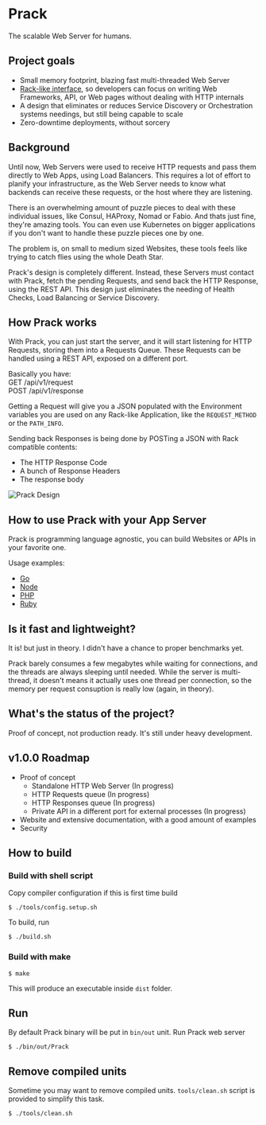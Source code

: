 # Prack
The scalable Web Server for humans.

## Project goals
- Small memory footprint, blazing fast multi-threaded Web Server
- [Rack-like interface](https://www.rubydoc.info/github/rack/rack/master/file/SPEC), so developers can focus on writing Web Frameworks, API, or Web pages without dealing with HTTP internals
- A design that eliminates or reduces Service Discovery or Orchestration systems needings, but still being capable to scale
- Zero-downtime deployments, without sorcery

## Background
Until now, Web Servers were used to receive HTTP requests and pass them directly to Web Apps, using Load Balancers. This requires a lot of effort to planify your infrastructure, as the Web Server needs to know what backends can receive these requests, or the host where they are listening.

There is an overwhelming amount of puzzle pieces to deal with these individual issues, like Consul, HAProxy, Nomad or Fabio. And thats just fine, they're amazing tools. You can even use Kubernetes on bigger applications if you don't want to handle these puzzle pieces one by one.

The problem is, on small to medium sized Websites, these tools feels like trying to catch flies using the whole Death Star.

Prack's design is completely different. Instead, these Servers must contact with Prack, fetch the pending Requests, and send back the HTTP Response, using the REST API. This design just eliminates the needing of Health Checks, Load Balancing or Service Discovery.

## How Prack works
With Prack, you can just start the server, and it will start listening for HTTP Requests, storing them into a Requests Queue. These Requests can be handled using a REST API, exposed on a different port.

Basically you have:    
GET /api/v1/request    
POST /api/v1/response    

Getting a Request will give you a JSON populated with the Environment variables you are used on any Rack-like Application, like the `REQUEST_METHOD` or the `PATH_INFO`.

Sending back Responses is being done by POSTing a JSON with Rack compatible contents:
- The HTTP Response Code
- A bunch of Response Headers
- The response body

![Prack Design](https://raw.githubusercontent.com/piradoiv/Prack/master/img/Prack.png)

## How to use Prack with your App Server

Prack is programming language agnostic, you can build Websites or APIs in your favorite one.

Usage examples:
- [Go](https://github.com/piradoiv/prack-go)
- [Node](https://github.com/piradoiv/prack-node-examples)
- [PHP](https://github.com/piradoiv/prack-php-examples)
- [Ruby](https://github.com/piradoiv/prack-ruby-examples)

## Is it fast and lightweight?
It is! but just in theory. I didn't have a chance to proper benchmarks yet.

Prack barely consumes a few megabytes while waiting for connections, and the threads are always sleeping until needed. While the server is multi-thread, it doesn't means it actually uses one thread per connection, so the memory per request consuption is really low (again, in theory).

## What's the status of the project?
Proof of concept, not production ready. It's still under heavy development.

## v1.0.0 Roadmap
- Proof of concept
  - Standalone HTTP Web Server (In progress)
  - HTTP Requests queue (In progress)
  - HTTP Responses queue (In progress)
  - Private API in a different port for external processes (In progress)
- Website and extensive documentation, with a good amount of examples
- Security

## How to build

### Build with shell script

Copy compiler configuration if this is first time build

```
$ ./tools/config.setup.sh
```

To build, run

```
$ ./build.sh
```
### Build with make

```
$ make
```
This will produce an executable inside `dist` folder.


## Run

By default Prack binary will be put in `bin/out` unit. Run Prack web server

```
$ ./bin/out/Prack
```

## Remove compiled units

Sometime you may want to remove compiled units. `tools/clean.sh` script is provided to simplify this task.

```
$ ./tools/clean.sh
```
